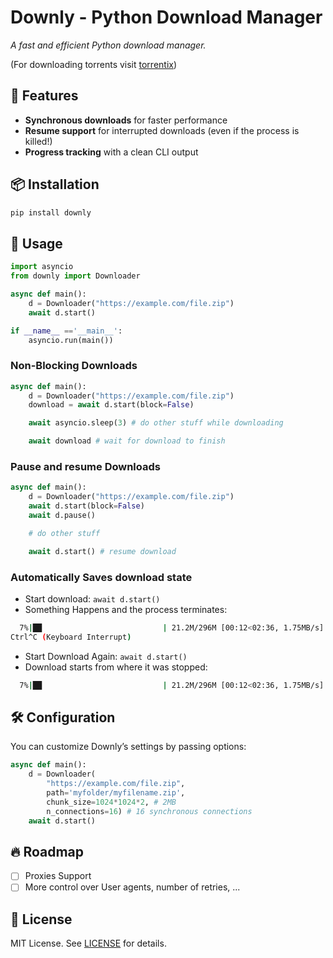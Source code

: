 # Downly - Python Download Manager

*A fast and efficient Python download manager.*

(For downloading torrents visit [torrentix](https://github.com/Amir-Hossein-ID/torrentix))

## 🚀 Features
- **Synchronous downloads** for faster performance
- **Resume support** for interrupted downloads (even if the process is killed!)
- **Progress tracking** with a clean CLI output

## 📦 Installation
```sh
pip install downly
```

## 📖 Usage
```python
import asyncio
from downly import Downloader

async def main():
    d = Downloader("https://example.com/file.zip")
    await d.start()

if __name__ =='__main__':
    asyncio.run(main())
```

### Non-Blocking Downloads
```python
async def main():
    d = Downloader("https://example.com/file.zip")
    download = await d.start(block=False)

    await asyncio.sleep(3) # do other stuff while downloading

    await download # wait for download to finish
```

### Pause and resume Downloads
```python
async def main():
    d = Downloader("https://example.com/file.zip")
    await d.start(block=False)
    await d.pause()

    # do other stuff

    await d.start() # resume download
```

### Automatically Saves download state
- Start download: `await d.start()`
- Something Happens and the process terminates:
```sh
  7%|██                           | 21.2M/296M [00:12<02:36, 1.75MB/s]
Ctrl^C (Keyboard Interrupt)
```
- Start Download Again: `await d.start()`
- Download starts from where it was stopped:
```sh
  7%|██                           | 21.2M/296M [00:12<02:36, 1.75MB/s]
```

## 🛠 Configuration
You can customize Downly’s settings by passing options:
```python
async def main():
    d = Downloader(
        "https://example.com/file.zip",
        path='myfolder/myfilename.zip',
        chunk_size=1024*1024*2, # 2MB
        n_connections=16) # 16 synchronous connections 
    await d.start()
```


## 🔥 Roadmap
- [ ] Proxies Support
- [ ] More control over User agents, number of retries, ...

## 📜 License
MIT License. See [LICENSE](LICENSE) for details.
